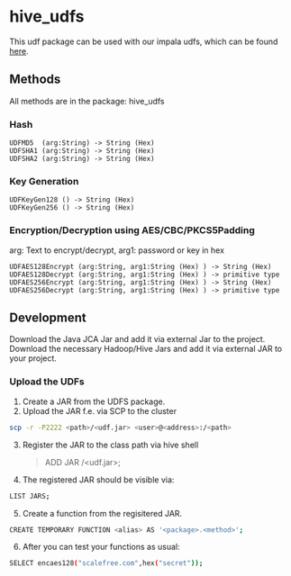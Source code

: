 
# hive_udfs

This udf package can be used with our impala udfs, which can be found  [here].

## Methods

All methods are in the package: hive_udfs

### Hash
    UDFMD5  (arg:String) -> String (Hex)
    UDFSHA1 (arg:String) -> String (Hex)
    UDFSHA2 (arg:String) -> String (Hex)


### Key Generation
    UDFKeyGen128 () -> String (Hex)
    UDFKeyGen256 () -> String (Hex)

### Encryption/Decryption using AES/CBC/PKCS5Padding
arg: Text to encrypt/decrypt, arg1: password or key in hex

    
    UDFAES128Encrypt (arg:String, arg1:String (Hex) ) -> String (Hex)
    UDFAES128Decrypt (arg:String, arg1:String (Hex) ) -> primitive type
    UDFAES256Encrypt (arg:String, arg1:String (Hex) ) -> String (Hex)
    UDFAES256Decrypt (arg:String, arg1:String (Hex) ) -> primitive type

## Development
Download the Java JCA Jar and add it via external Jar to the project.
Download the necessary Hadoop/Hive Jars and add it via external JAR to your project.


### Upload the UDFs
1) Create a JAR from the UDFS package.
2) Upload the JAR f.e. via SCP to the cluster
```sh
scp -r -P2222 <path>/<udf.jar> <user>@<address>:/<path>
```
3) Register the JAR to the class path via hive shell
	> ADD JAR <path>/<udf.jar>;
4) The registered JAR should be visible via:
```sh
LIST JARS;
```
5) Create a function from the regisitered JAR.
```sh
CREATE TEMPORARY FUNCTION <alias> AS '<package>.<method>';
```
6) After you can test your functions as usual:
```sh
SELECT encaes128("scalefree.com",hex("secret"));
```






   [here]: <https://github.com/ScalefreeCOM/impala-crypto-udf>
  
